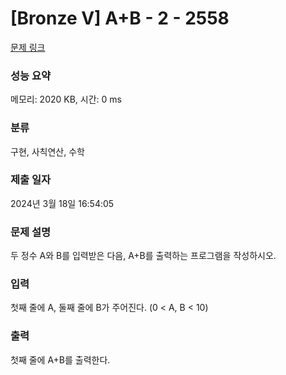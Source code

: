 # [Bronze V] A+B - 2 - 2558 

[문제 링크](https://www.acmicpc.net/problem/2558) 

### 성능 요약

메모리: 2020 KB, 시간: 0 ms

### 분류

구현, 사칙연산, 수학

### 제출 일자

2024년 3월 18일 16:54:05

### 문제 설명

<p>두 정수 A와 B를 입력받은 다음, A+B를 출력하는 프로그램을 작성하시오.</p>

### 입력 

 <p>첫째 줄에 A, 둘째 줄에 B가 주어진다. (0 < A, B < 10)</p>

### 출력 

 <p>첫째 줄에 A+B를 출력한다.</p>

